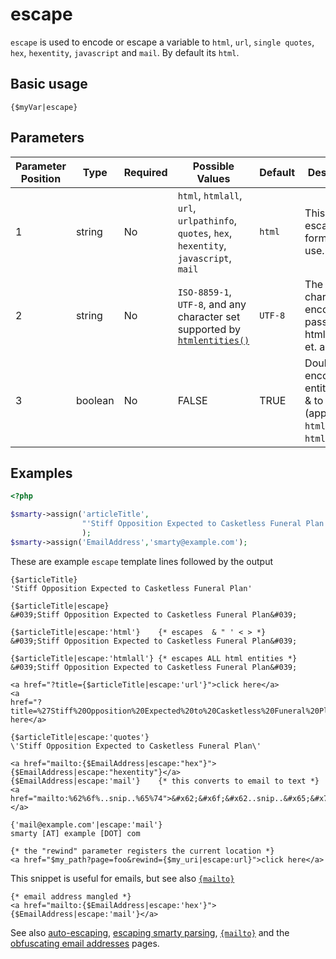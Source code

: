 # escape

`escape` is used to encode or escape a variable to `html`, `url`,
`single quotes`, `hex`, `hexentity`, `javascript` and `mail`. By default
its `html`.

## Basic usage
```smarty
{$myVar|escape}
```

## Parameters

| Parameter Position | Type    | Required | Possible Values                                                                                                | Default | Description                                                                          |
|--------------------|---------|----------|----------------------------------------------------------------------------------------------------------------|---------|--------------------------------------------------------------------------------------|
| 1                  | string  | No       | `html`, `htmlall`, `url`, `urlpathinfo`, `quotes`, `hex`, `hexentity`, `javascript`, `mail`                    | `html`  | This is the escape format to use.                                                    |
| 2                  | string  | No       | `ISO-8859-1`, `UTF-8`, and any character set supported by [`htmlentities()`](https://www.php.net/htmlentities) | `UTF-8` | The character set encoding passed to htmlentities() et. al.                          |
| 3                  | boolean | No       | FALSE                                                                                                          | TRUE    | Double encode entities from &amp; to &amp;amp; (applies to `html` and `htmlall` only) |


## Examples

```php
<?php

$smarty->assign('articleTitle',
                "'Stiff Opposition Expected to Casketless Funeral Plan'"
                );
$smarty->assign('EmailAddress','smarty@example.com');

```
       

These are example `escape` template lines followed by the output

```smarty
{$articleTitle}
'Stiff Opposition Expected to Casketless Funeral Plan'

{$articleTitle|escape}
&#039;Stiff Opposition Expected to Casketless Funeral Plan&#039;

{$articleTitle|escape:'html'}    {* escapes  & " ' < > *}
&#039;Stiff Opposition Expected to Casketless Funeral Plan&#039;

{$articleTitle|escape:'htmlall'} {* escapes ALL html entities *}
&#039;Stiff Opposition Expected to Casketless Funeral Plan&#039;

<a href="?title={$articleTitle|escape:'url'}">click here</a>
<a
href="?title=%27Stiff%20Opposition%20Expected%20to%20Casketless%20Funeral%20Plan%27">click here</a>

{$articleTitle|escape:'quotes'}
\'Stiff Opposition Expected to Casketless Funeral Plan\'

<a href="mailto:{$EmailAddress|escape:"hex"}">{$EmailAddress|escape:"hexentity"}</a>
{$EmailAddress|escape:'mail'}    {* this converts to email to text *}
<a href="mailto:%62%6f%..snip..%65%74">&#x62;&#x6f;&#x62..snip..&#x65;&#x74;</a>

{'mail@example.com'|escape:'mail'}
smarty [AT] example [DOT] com

{* the "rewind" parameter registers the current location *}
<a href="$my_path?page=foo&rewind={$my_uri|escape:url}">click here</a>

```

This snippet is useful for emails, but see also
[`{mailto}`](../language-custom-functions/language-function-mailto.md)

```smarty
{* email address mangled *}
<a href="mailto:{$EmailAddress|escape:'hex'}">{$EmailAddress|escape:'mail'}</a>
```

See also [auto-escaping](../../api/configuring.md#enabling-auto-escaping), [escaping smarty parsing](../language-basic-syntax/language-escaping.md),
[`{mailto}`](../language-custom-functions/language-function-mailto.md) and the [obfuscating email
addresses](../../appendixes/tips.md#obfuscating-e-mail-addresses) pages.
